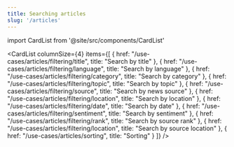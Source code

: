 ```yaml
---
title: Searching articles
slug: '/articles'
---
```


import CardList from '@site/src/components/CardList'

<CardList
columnSize={4}
items={[
{
href: "/use-cases/articles/filtering/title",
title: "Search by title"
},
{
href: "/use-cases/articles/filtering/language",
title: "Search by language"
},
{
href: "/use-cases/articles/filtering/category",
title: "Search by category"
},
{
href: "/use-cases/articles/filtering/topic",
title: "Search by topic"
},
{
href: "/use-cases/articles/filtering/source",
title: "Search by news source"
},
{
href: "/use-cases/articles/filtering/location",
title: "Search by location"
},
{
href: "/use-cases/articles/filtering/date",
title: "Search by date"
},
{
href: "/use-cases/articles/filtering/sentiment",
title: "Search by sentiment"
},
{
href: "/use-cases/articles/filtering/rank",
title: "Search by source rank"
},
{
href: "/use-cases/articles/filtering/location",
title: "Search by source location"
},
{
href: "/use-cases/articles/sorting",
title: "Sorting"
}
]}
/>
